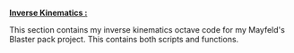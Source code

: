 <b><u>Inverse Kinematics :</u></b>  

This section contains my inverse kinematics octave code for my Mayfeld's Blaster pack project. This contains both scripts and functions.

